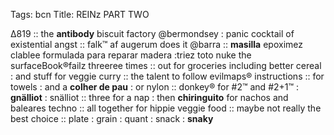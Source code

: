 Tags: bcn
Title: REINz PART TWO
  
∆819 :: the **antibody** biscuit factory @bermondsey : panic cocktail of existential angst :: falk™ af augerum does it @barra :: **masilla** epoximez clablee formulada para reparar madera :triez toto nuke the surfaceBook®failz threeree times :: out for groceries including better cereal : and stuff for veggie curry :: the talent to follow evilmaps® instructions :: for towels : and a **colher de pau** : or nylon :: donkey® for #2™ and #2+1™ : **gnälliot** : snälliot :: three for a nap : then **chiringuito** for nachos and baleares techno :: all together for hippie veggie food :: maybe not really the best choice :: plate : grain : quant : snack : **snaky**  
